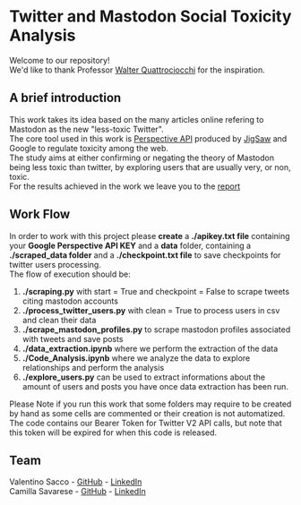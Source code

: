 # Twitter and Mastodon Social Toxicity Analysis

Welcome to our repository!  
We'd like to thank Professor [Walter Quattrociocchi](https://walterquattrociocchi.site.uniroma1.it/research) for the inspiration. 

## A brief introduction
This work takes its idea based on the many articles online refering to Mastodon as the new "less-toxic Twitter".  
The core tool used in this work is [Perspective API](https://perspectiveapi.com/) produced by [JigSaw](https://jigsaw.google.com/) and Google to regulate toxicity among the web.  
The study aims at either confirming or negating the theory of Mastodon being less toxic than twitter, by exploring users that are usually very, or non, toxic.  
For the results achieved in the work we leave you to the [report](https://github.com/S4b3/Twitter_Mastodon_Toxicity_Analysis/blob/main/paper/Twitter%20and%20Mastodon%20Social%20Toxicity%20Analysis.pdf)


## Work Flow
In order to work with this project please **create** a **./apikey.txt file** containing your **Google Perspective API KEY** and a **data** folder, containing a **./scraped_data folder** and a **./checkpoint.txt file** to save checkpoints for twitter users processing.  
The flow of execution should be:

1. **./scraping.py** with start = True and checkpoint = False to scrape tweets citing mastodon accounts
2. **./process_twitter_users.py** with clean = True to process users in csv and clean their data
3. **./scrape_mastodon_profiles.py** to scrape mastodon profiles associated with tweets and save posts
4. **./data_extraction.ipynb** where we perform the extraction of the data
5. **./Code_Analysis.ipynb** where we analyze the data to explore relationships and perform the analysis
6. **./explore_users.py** can be used to extract informations about the amount of users and posts you have once data extraction has been run.

Please Note if you run this work that some folders may require to be created by hand as some cells are commented or their creation is not automatized.  
The code contains our Bearer Token for Twitter V2 API calls, but note that this token will be expired for when this code is released. 

## Team
Valentino Sacco - [GitHub](https://github.com/s4b3) - [LinkedIn](https://www.linkedin.com/in/valentino-sacco-61b84113b/)  
Camilla Savarese - [GitHub](https://github.com/Camillasavarese) - [LinkedIn](https://www.linkedin.com/in/camilla-savarese-78aa67220/)  
